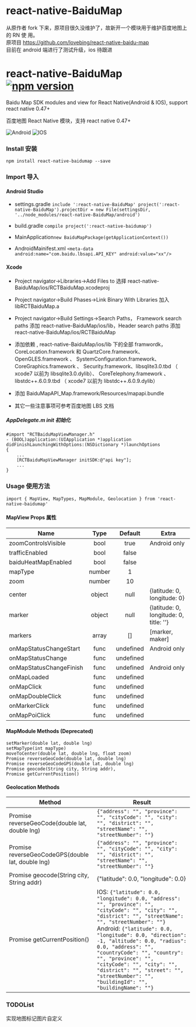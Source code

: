 # react-native-BaiduMap

从原作者 fork 下来，原项目很久没维护了，故新开一个模块用于维护百度地图上的 RN 使
用。</br>原项目 https://github.com/lovebing/react-native-baidu-map </br>目前在
android 端进行了测试升级，ios 待跟进

# react-native-BaiduMap [![npm version](https://img.shields.io/npm/v/react-native-BaiduMap.svg?style=flat)](https://www.npmjs.com/package/react-native-BaiduMap)

Baidu Map SDK modules and view for React Native(Android & IOS), support react
native 0.47+

百度地图 React Native 模块，支持 react native 0.47+

![Android](https://raw.githubusercontent.com/zfn2010/react-native-BaiduMap/master/images/android.jpg)
![IOS](https://raw.githubusercontent.com/zfn2010/react-native-BaiduMap/master/images/ios.jpg)

### Install 安装

    npm install react-native-baidumap --save

### Import 导入

#### Android Studio

* settings.gradle `include ':react-native-BaiduMap'
  project(':react-native-BaiduMap').projectDir = new File(settingsDir,
  '../node_modules/react-native-BaiduMap/android')`

* build.gradle `compile project(':react-native-baidumap')`

* MainApplication`new BaiduMapPackage(getApplicationContext())`
* AndroidMainifest.xml `<meta-data android:name="com.baidu.lbsapi.API_KEY"
  android:value="xx"/>`

#### Xcode

* Project navigator->Libraries->Add Files to 选择
  react-native-BaiduMap/ios/RCTBaiduMap.xcodeproj
* Project navigator->Build Phases->Link Binary With Libraries 加入
  libRCTBaiduMap.a
* Project navigator->Build Settings->Search Paths， Framework search paths 添加
  react-native-BaiduMap/ios/lib，Header search paths 添加
  react-native-BaiduMap/ios/RCTBaiduMap
* 添加依赖 , react-native-BaiduMap/ios/lib 下的全部 framwordk，
  CoreLocation.framework 和 QuartzCore.framework、OpenGLES.framework 、
  SystemConfiguration.framework、CoreGraphics.framework 、
  Security.framework、libsqlite3.0.tbd （ xcode7 以前为 libsqlite3.0.dylib）、
  CoreTelephony.framework 、libstdc++.6.0.9.tbd （ xcode7 以前为
  libstdc++.6.0.9.dylib）
* 添加 BaiduMapAPI_Map.framework/Resources/mapapi.bundle

* 其它一些注意事项可参考百度地图 LBS 文档

##### AppDelegate.m init 初始化

    #import "RCTBaiduMapViewManager.h"
    - (BOOL)application:(UIApplication *)application didFinishLaunchingWithOptions:(NSDictionary *)launchOptions
    {
        ...
        [RCTBaiduMapViewManager initSDK:@"api key"];
        ...
    }

### Usage 使用方法

    import { MapView, MapTypes, MapModule, Geolocation } from 'react-native-baidumap'

#### MapView Props 属性

| Name                    |  Type  |  Default  | Extra                                  |
| ----------------------- | :----: | :-------: | -------------------------------------- |
| zoomControlsVisible     |  bool  |   true    | Android only                           |
| trafficEnabled          |  bool  |   false   |
| baiduHeatMapEnabled     |  bool  |   false   |
| mapType                 | number |     1     |
| zoom                    | number |    10     |
| center                  | object |   null    | {latitude: 0, longitude: 0}            |
| marker                  | object |   null    | {latitude: 0, longitude: 0, title: ''} |
| markers                 | array  |    []     | [marker, maker]                        |
| onMapStatusChangeStart  |  func  | undefined | Android only                           |
| onMapStatusChange       |  func  | undefined |
| onMapStatusChangeFinish |  func  | undefined | Android only                           |
| onMapLoaded             |  func  | undefined |
| onMapClick              |  func  | undefined |
| onMapDoubleClick        |  func  | undefined |
| onMarkerClick           |  func  | undefined |
| onMapPoiClick           |  func  | undefined |

#### MapModule Methods (Deprecated)

    setMarker(double lat, double lng)
    setMapType(int mapType)
    moveToCenter(double lat, double lng, float zoom)
    Promise reverseGeoCode(double lat, double lng)
    Promise reverseGeoCodeGPS(double lat, double lng)
    Promise geocode(String city, String addr),
    Promise getCurrentPosition()

#### Geolocation Methods

| Method                                            | Result                                                                                                                                                                                                                                                                                                                                                                                                                                           |
| ------------------------------------------------- | ------------------------------------------------------------------------------------------------------------------------------------------------------------------------------------------------------------------------------------------------------------------------------------------------------------------------------------------------------------------------------------------------------------------------------------------------ |
| Promise reverseGeoCode(double lat, double lng)    | `{"address": "", "province": "", "cityCode": "", "city": "", "district": "", "streetName": "", "streetNumber": ""}`                                                                                                                                                                                                                                                                                                                              |
| Promise reverseGeoCodeGPS(double lat, double lng) | `{"address": "", "province": "", "cityCode": "", "city": "", "district": "", "streetName": "", "streetNumber": ""}`                                                                                                                                                                                                                                                                                                                              |
| Promise geocode(String city, String addr)         | {"latitude": 0.0, "longitude": 0.0}                                                                                                                                                                                                                                                                                                                                                                                                              |
| Promise getCurrentPosition()                      | IOS: `{"latitude": 0.0, "longitude": 0.0, "address": "", "province": "", "cityCode": "", "city": "", "district": "", "streetName": "", "streetNumber": ""}` Android: `{"latitude": 0.0, "longitude": 0.0, "direction": -1, "altitude": 0.0, "radius": 0.0, "address": "", "countryCode": "", "country": "", "province": "", "cityCode": "", "city": "", "district": "", "street": "", "streetNumber": "", "buildingId": "", "buildingName": ""}` |

### TODOList

实现地图标记图片自定义
